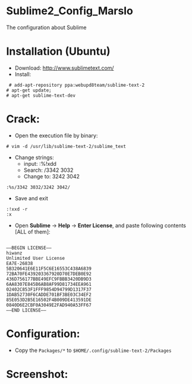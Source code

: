Sublime2_Config_Marslo
======================

The configuration about Sublime

# Installation (Ubuntu)
- Download: http://www.sublimetext.com/
- Install:
<pre><code> # add-apt-repository ppa:webupd8team/sublime-text-2
# apt-get update;
# apt-get sublime-text-dev
</code></pre>

# Crack:
- Open the execution file by binary:
<pre><code># vim -d /usr/lib/sublime-text-2/sublime_text
</code></pre>
- Change strings:
    - input:          :%!xdd
    - Search:         /3342 3032
    - Change to:      3242 3042
<pre><code>:%s/3342 3032/3242 3042/
</code></pre>
- Save and exit
<pre><code>:!xxd -r
:x
</code></pre>
- Open **Sublime** -> **Help** -> **Enter License**, and paste following contents [ALL of them]:
<pre><code>
—–BEGIN LICENSE—–
hiwanz
Unlimited User License
EA7E-26838
5B320641E6E11F5C6E16553C438A6839
72BA70FE439203367920D70E7DEB0E92
436D756177BBE49EFC9FBBB3420DB9D3
6AA8307E845B6AB8AF99D81734EEA961
02402C853F1FFF9854D94799D1317F37
1DAB52730F6CADDE701BF3BE03C34EF2
85E053D2B5E16502F4B009DE413591DE
0840D6E2CBF0A3049E2FAD940A53FF67
—–END LICENSE—–
</code></pre>


# Configuration:
- Copy the `Packages/*` to `$HOME/.config/sublime-text-2/Packages`

# Screenshot:
